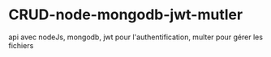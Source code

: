 # CRUD-node-mongodb-jwt-mutler
api avec nodeJs, mongodb, jwt pour l'authentification, multer pour gérer les fichiers
